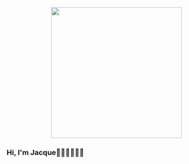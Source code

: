 <div id="header" align="center">
    <img src="https://media.giphy.com/media/1GEATImIxEXVR79Dhk/giphy.gif" width="300">
</div>

### Hi, I'm Jacque👩🏻‍💻🧚🏻‍♂️

<!--
**JacqueCso/JacqueCso** is a ✨ _special_ ✨ repository because its `README.md` (this file) appears on your GitHub profile.

Here are some ideas to get you started:

- 🔭 I’m currently working on ...
- 🌱 I’m currently learning ...
- 👯 I’m looking to collaborate on ...
- 🤔 I’m looking for help with ...
- 💬 Ask me about ...
- 📫 How to reach me: ...
- 😄 Pronouns: ...
- ⚡ Fun fact: ...
-->

